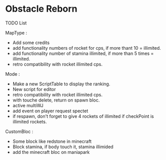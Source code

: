 # Obstacle Reborn

TODO List

MapType :
- Add some credits
- add functionality numbers of rocket for cps, if more thant 10 = illimited.
- add functionality number of stamina illimited, if more than 5 times = illimited.
- retro compatibility with rocket illimited cps.

Mode :
- Make a new ScriptTable to display the ranking.
- New script for editor
- retro compatibility with rocket illimited cps.
- with touche delete, return on spawn bloc.
- active multiWJ
- add event on player request spectet
- if respawn, don't forget to give 4 rockets of illimited if checkPoint is illimited rockets.

CustomBloc :
- Some block like redstone in minecraft
- Block stamina, if body touch it, stamina illimided
- add the minecraft bloc on maniapark
